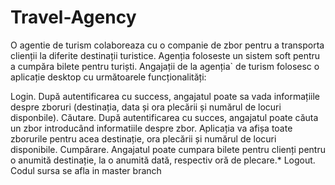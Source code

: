 # Travel-Agency
O agentie de turism colaboreaza cu o companie de zbor pentru a transporta clienții la diferite destinații turistice. Agenția foloseste un sistem soft pentru a cumpăra bilete pentru turiști. Angajații de la agenția` de turism folosesc o aplicație desktop cu următoarele funcționalități:

Login. După autentificarea cu success, angajatul poate sa vada informațiile despre zboruri (destinația, data și ora plecării și numărul de locuri disponbile).
Căutare. După autentificarea cu succes, angajatul poate căuta un zbor introducând informatiile despre zbor. Aplicația va afișa toate zborurile pentru acea destinație, ora plecării și numărul de locuri disponibile.
Cumpărare. Angajatul poate cumpara bilete pentru clienți pentru o anumită destinație, la o anumită dată, respectiv oră de plecare.*
Logout.
Codul sursa se afla in master branch
